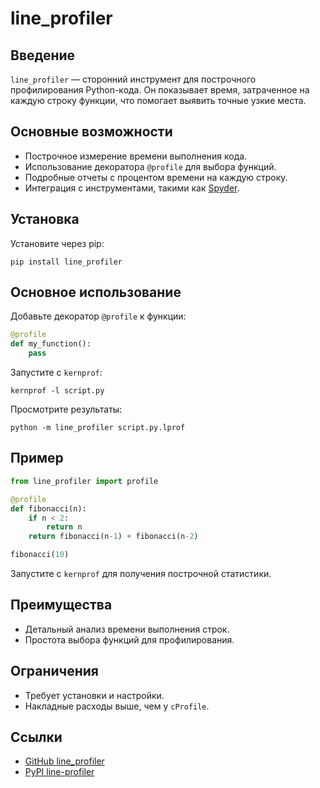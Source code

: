 # line_profiler

## Введение
`line_profiler` — сторонний инструмент для построчного профилирования Python-кода. Он показывает время, затраченное на каждую строку функции, что помогает выявить точные узкие места.

## Основные возможности
- Построчное измерение времени выполнения кода.
- Использование декоратора `@profile` для выбора функций.
- Подробные отчеты с процентом времени на каждую строку.
- Интеграция с инструментами, такими как [Spyder](https://www.spyder-ide.org/).

## Установка
Установите через pip:
```
pip install line_profiler
```

## Основное использование
Добавьте декоратор `@profile` к функции:
```python
@profile
def my_function():
    pass
```
Запустите с `kernprof`:
```
kernprof -l script.py
```
Просмотрите результаты:
```
python -m line_profiler script.py.lprof
```

## Пример
```python
from line_profiler import profile

@profile
def fibonacci(n):
    if n < 2:
        return n
    return fibonacci(n-1) + fibonacci(n-2)

fibonacci(10)
```
Запустите с `kernprof` для получения построчной статистики.

## Преимущества
- Детальный анализ времени выполнения строк.
- Простота выбора функций для профилирования.

## Ограничения
- Требует установки и настройки.
- Накладные расходы выше, чем у `cProfile`.

## Ссылки
- [GitHub line_profiler](https://github.com/pyutils/line_profiler)
- [PyPI line-profiler](https://pypi.org/project/line-profiler/)
